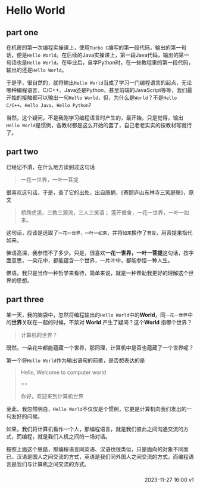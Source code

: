 # Hello World

## part one

在机房的第一次编程实操课上，使用`Turbo C`编写的第一段代码，输出的第一句话，便是`Hello World`。在后续的Java实操课上，第一段Java代码，输出的第一句话也是`Hello World`。在毕业后，自学Python时，在一些教程里的第一段代码，输出的还是`Hello World`。

于是乎，很自然的，就将输出`Hello World`当成了学习一门编程语言的起点，无论哪种编程语言，C/C++、Java还是Python，甚至前端的JavaScript等等，我们最开始的接触都可以输出一句`Hello World`，但，为什么是`World`？不是`Hello C/C++`、`Hello Java`、`Hello Python`?

当然，这个疑问，不是我刚学习编程语言时产生的，最开始，只是觉得，输出`Hello World`是惯例，各教材都是这么开始的罢了，自己老老实实的按教材写就行了。

## part two
已经记不清，在什么地方读到过这句话
> 一花一世界，一叶一菩提 

很喜欢这句话，于是，查了它的出处，出自唐蜗，《寄题庐山东林寺三笑庭联》，原文
> 桥跨虎溪，三教三源流，三人三笑语；
> 莲开僧舍，一花一世界，一叶一如来。

这句话，应该是选取了`一花一世界，一叶一如来`，并将`如来`换作了`菩提`，用菩提来指代如来。

佛语高深，我参悟不了多少。只是，很喜欢**一花一世界，一叶一菩提**这句话，按字面意思，一朵花中，都能蕴含一个世界，一片叶中，都能参悟一种人生。

佛语，我只是当作一种哲学来看待，简单来说，就是一种帮助我更好的理解这个世界的思想。

## part three
某一天，我的脑袋中，忽然将编程输出的`Hello World`中的**World**，同`一花一世界`中的**世界**关联在一起的时候，不禁对 **World** 产生了疑问？这个**World** 指哪个世界？

> 计算机的世界？

既然，一朵花中都能蕴藏一个世界，那同理，计算机中是否也蕴藏了一个世界呢？

第一个将`Hello World`作为输出语句的前辈，是否想表达的是

> Hello, Welcome to computer world
> 
> ==
> 
> 你好，欢迎来到计算机世界

至此，我忽然明白，`Hello World`不仅仅是个惯例，它更是计算机向我们发出的一句友好的问候。

如果，我们将计算机看作一个人，那编程语言，就是我们彼此之间沟通交流的方式，而编程，就是我们人机之间的一场对话。

按照上面这个思路，那编程语言同英语、汉语也很类似，只是面向的对象不同而已。汉语是国人之间交流的方式，英语是我们同外国人之间交流的方式，而编程语言是我们与计算机之间交流的方式。

<div style="float: right; margin-top: 10px;">
<span>2023-11-27 16:00 v1</span>
</div>
